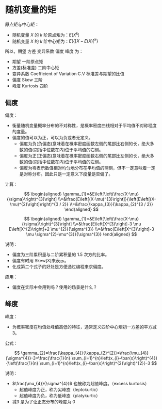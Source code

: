 
# 随机变量的矩


原点矩与中心矩：

- 随机变量 $X$ 的 $k$ 阶原点矩为：$E(X^k)$
- 随机变量 $X$ 的 $k$ 阶中心矩为：$E(\{[X-E(X)]^k\}$

所以，期望 方差 变异系数 偏度 峰度 为：

- 期望 一阶原点矩
- 方差(标准差) 二阶中心矩
- 变异系数 Coefficient of Variation C.V 标准差与期望的比值
- 偏度 Skew 三阶 
- 峰度 Kurtosis 四阶 




## 偏度


偏度：


- 衡量随机变量概率分布的不对称性，是概率密度曲线相对于平均值不对称程度的度量。
- 偏度的值可以为正，可以为负或者无定义。
  - 偏度为负(负偏态)意味着在概率密度函数左侧的尾部比右侧的长，绝大多数的值(包括中位数在内)位于平均值的右侧。
  - 偏度为正(正偏态)意味着在概率密度函数右侧的尾部比左侧的长，绝大多数的值(包括中位数在内)位于平均值的左侧。
  - 偏度为零表示数值相对均匀地分布在平均值的两侧，但不一定意味着一定是对称分布。因此只是一定意义下度量是否偏了。

计算：


$$
\begin{aligned}
\gamma_{1}=&E\left[\left(\frac{X-\mu}{\sigma}\right)^{3}\right]
\\=&\frac{E\left[(X-\mu)^{3}\right]}{\left(E\left[(X-\mu)^{2}\right]\right)^{3 / 2}}
\\=&\frac{\kappa_{3}}{\kappa_{2}^{3 / 2}}
\end{aligned}
$$


$$
\begin{aligned}
\gamma_{1}=&E\left[\left(\frac{X-\mu}{\sigma}\right)^{3}\right]
\\=&\frac{E\left[X^{3}\right]-3 \mu E\left[X^{2}\right]+2 \mu^{2}}{\sigma^{3}}
\\=&\frac{E\left[X^{3}\right]-3 \mu \sigma^{2}-\mu^{3}}{\sigma^{3}}
\end{aligned}
$$

说明：

- 偏度为三阶累积量与二阶累积量的 1.5 次方的比率。
- 偏度有时用 Skew[X]来表示。
- 化成第二个式子的好处是方便通过编程来求偏度。

应用：

- 偏度在实际中会用到吗？使用的场景是什么？



## 峰度


峰度：

- 为概率密度在均值处峰值高低的特征，通常定义四阶中心矩初一方差的平方减3。


公式：

$$
\gamma_{2}=\frac{\kappa_{4}}{\kappa_{2}^{2}}=\frac{\mu_{4}}{\sigma^{4}}-3=\frac{\frac{1}{n} \sum_{i=1}^{n}\left(x_{i}-\bar{x}\right)^{4}}{\left(\frac{1}{n} \sum_{i=1}^{n}\left(x_{i}-\bar{x}\right)^{2}\right)^{2}}-3
$$

说明：

- $\frac{\mu_{4}}{\sigma^{4}}$ 也被称为超值峰度。（excess kurtosis）
  - 超值峰度为正，称为尖峰态（leptokurtic）
  - 超值峰度为负，称为低峰态（platykurtic）
- 减3 是为了让正态分布的峰度为 0

